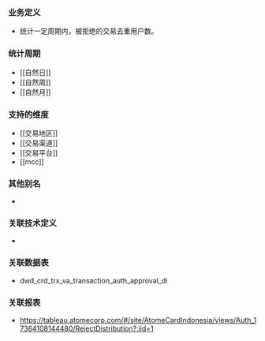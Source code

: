 ### 业务定义

* 统计一定周期内，被拒绝的交易去重用户数。
### 统计周期

* [[自然日]]
* [[自然周]]
* [[自然月]]
### 支持的维度

*  [[交易地区]]
* [[交易渠道]]
* [[交易平台]]
* [[mcc]]
### 其他别名

* 
### 关联技术定义

* 
### 关联数据表

* dwd_crd_trx_va_transaction_auth_approval_di
### 关联报表
* https://tableau.atomecorp.com/#/site/AtomeCardIndonesia/views/Auth_17364108144480/RejectDistribution?:iid=1